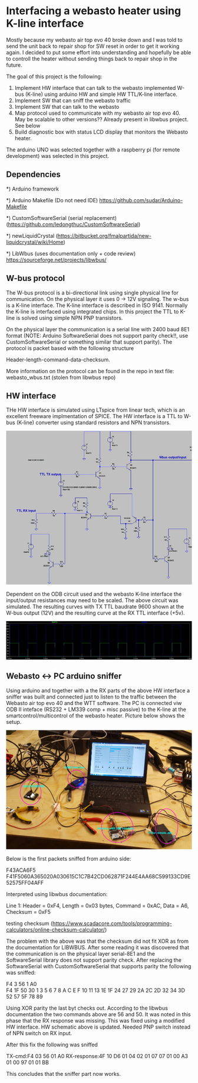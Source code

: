 # Interfacing a webasto heater using K-line interface
Mostly because my webasto air top evo 40 broke down and I was told to send the unit back to repair shop for SW reset in order to get it working again. I decided to put some effort into understanding and hopefully be able to controll the heater without sending things back to repair shop in the future.

The goal of this project is the following:

1) Implement HW interface that can talk to the webasto implemented W-bus (K-line) using arduino HW and simple HW TTL/K-line interface.
2) Implement SW that can sniff the webasto traffic
3) Implement SW that can talk to the webasto
4) Map protocol used to communicate with my webasto air top evo 40. May be scalable to other versions?? Already present in libwbus project. See below
5) Build diagnostic box with status LCD display that monitors the Webasto heater.

The arduino UNO was selected together with a raspberry pi (for remote development) was selected in this project.

Dependencies
-------------
*) Arduino framework

*) Arduino Makefile (Do not need IDE) https://github.com/sudar/Arduino-Makefile

*) CustomSoftwareSerial (serial replacement) (https://github.com/ledongthuc/CustomSoftwareSerial)

*) newLiquidCrystal (https://bitbucket.org/fmalpartida/new-liquidcrystal/wiki/Home)

*) LibWbus (uses documentation only + code review)  https://sourceforge.net/projects/libwbus/

W-bus protocol
-------------

The W-bus protocol is a bi-directional link using single physical line for communication. On the physical layer it uses 0 -> 12V signaling. The w-bus is a K-line interface. The K-line interface is described in ISO 9141. Normally the K-line is interfaced using integrated chips. In this project the TTL to K-line is solved using simple NPN PNP transistors.

On the physical layer the communication is a serial line with 2400 baud 8E1 format (NOTE: Arduino SoftwareSerial does not support parity check!!, use CustomSoftwareSerial or something similar that support parity). The protocol is packet based with the following structure

 Header-length-command-data-checksum.

More information on the protocol can be found in the repo in text file: webasto_wbus.txt (stolen from libwbus repo)


HW interface
------------
THe HW interface is simulated using LTspice from linear tech, which is an excellent freeware implmentation of SPICE. The HW interface is a TTL to W-bus (K-line) converter using standard resistors and NPN transistors.

![HW_interface_Wbus](HW_interface_Wbus.JPG)

Dependent on the ODB circuit used and the webasto K-line interface the input/output resistances may need to be scaled.
The above circuit was simulated. The resulting curves with TX TTL baudrate 9600 shown at the W-bus output (12V) and the resulting curve at the RX TTL interface (+5v).

![RX_TTL_input_W-BUS_output.JPG](RX_TTL_input_W-BUS_output.JPG)

Webasto <-> PC arduino sniffer
----------------------
Using arduino and together with a the RX parts of the above HW interface a sniffer was built and connected just to listen to the traffic between the Webasto air top evo 40 and the WTT software. The PC is connected viw ODB II inteface (RS232 + LM339 comp + misc passive) to the K-line at the smartcontrol/multicontrol of the webasto heater.
Picture below shows the setup.

![sniffer_setupWbus](Sniffer_setup.JPG)

Below is the first packets sniffed from arduino side:

  F43ACA6F5 
  F41F5060A365020A030615C1C7B42CD062871F244E4AA68C599133CD9E52575FF04AFF 
  
Interpreted using libwbus documentation:

Line 1: Header = 0xF4, Length = 0x03 bytes, Command = 0xAC, Data = A6, Checksum = 0xF5

testing checksum (https://www.scadacore.com/tools/programming-calculators/online-checksum-calculator/)

The problem with the above was that the checksum did not fit XOR as from the documentation for LIBWBUS. After some reading it was discovered that the communication is on the physical layer serial-8E1 and the SoftwareSerial library does not support parity check. After replacing the SoftwareSerial with CustomSoftwareSerial that supports parity the following was sniffed:

F4 3 56 1 A0  
F4 1F 50 30 1 3 5 6 7 8 A C E F 10 11 13 1E 1F 24 27 29 2A 2C 2D 32 34 3D 52 57 5F 78 89  

Using XOR parity the last byt checks out. According to the libwbus documentation the two commands above are 56 and 50. It was noted in this phase that the RX response was missing. This was fixed using a modified HW interface. HW schematic above is updated. Needed PNP switch instead of NPN switch on RX input.

After this fix the following was sniffed

TX-cmd:F4 03 56 01 A0  RX-response:4F 10 D6 01 04 02 01 07 07 01 00 A3 01 00 97 01 01 BB

This concludes that the sniffer part now works.










